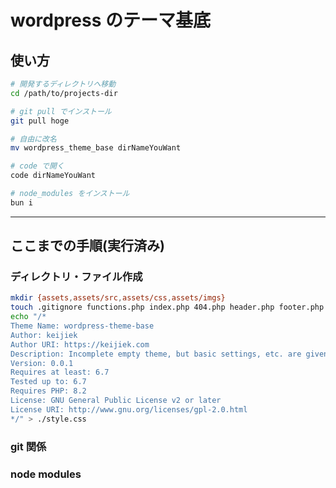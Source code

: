 # wordpress のテーマ基底

## 使い方

```bash
# 開発するディレクトリへ移動
cd /path/to/projects-dir

# git pull でインストール
git pull hoge

# 自由に改名
mv wordpress_theme_base dirNameYouWant

# code で開く
code dirNameYouWant

# node_modules をインストール
bun i
```

---

## ここまでの手順(実行済み)

### ディレクトリ・ファイル作成

```bash
mkdir {assets,assets/src,assets/css,assets/imgs}
touch .gitignore functions.php index.php 404.php header.php footer.php assets/css/style.css assets/src/main.js
echo "/*
Theme Name: wordpress-theme-base
Author: keijiek
Author URI: https://keijiek.com
Description: Incomplete empty theme, but basic settings, etc. are given.
Version: 0.0.1
Requires at least: 6.7
Tested up to: 6.7
Requires PHP: 8.2
License: GNU General Public License v2 or later
License URI: http://www.gnu.org/licenses/gpl-2.0.html
*/" > ./style.css
```

### git 関係

### node modules
